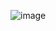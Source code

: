 
![image](https://github.com/Tomoe127/HachikoGames/assets/116607676/3f3925f6-a413-4ebf-96cf-f5dd8680217c)
